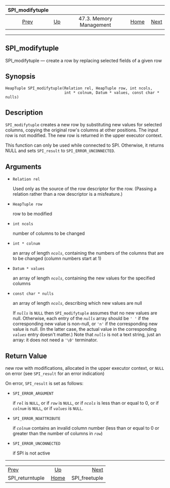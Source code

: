 <!--?xml version="1.0" encoding="UTF-8" standalone="no"?-->

|                   SPI\_modifytuple                  |                                                 |                         |                                                       |                                                 |
| :-------------------------------------------------: | :---------------------------------------------- | :---------------------: | ----------------------------------------------------: | ----------------------------------------------: |
| [Prev](spi-spi-returntuple.html "SPI_returntuple")  | [Up](spi-memory.html "47.3. Memory Management") | 47.3. Memory Management | [Home](index.html "PostgreSQL 17devel Documentation") |  [Next](spi-spi-freetuple.html "SPI_freetuple") |

***

## SPI\_modifytuple

SPI\_modifytuple — create a row by replacing selected fields of a given row

## Synopsis

    HeapTuple SPI_modifytuple(Relation rel, HeapTuple row, int ncols,
                              int * colnum, Datum * values, const char * nulls)

## Description

`SPI_modifytuple` creates a new row by substituting new values for selected columns, copying the original row's columns at other positions. The input row is not modified. The new row is returned in the upper executor context.

This function can only be used while connected to SPI. Otherwise, it returns NULL and sets `SPI_result` to `SPI_ERROR_UNCONNECTED`.

## Arguments

* `Relation rel`

    Used only as the source of the row descriptor for the row. (Passing a relation rather than a row descriptor is a misfeature.)

* `HeapTuple row`

    row to be modified

* `int ncols`

    number of columns to be changed

* `int * colnum`

    an array of length *`ncols`*, containing the numbers of the columns that are to be changed (column numbers start at 1)

* `Datum * values`

    an array of length *`ncols`*, containing the new values for the specified columns

* `const char * nulls`

    an array of length *`ncols`*, describing which new values are null

    If *`nulls`* is `NULL` then `SPI_modifytuple` assumes that no new values are null. Otherwise, each entry of the *`nulls`* array should be `' '` if the corresponding new value is non-null, or `'n'` if the corresponding new value is null. (In the latter case, the actual value in the corresponding *`values`* entry doesn't matter.) Note that *`nulls`* is not a text string, just an array: it does not need a `'\0'` terminator.

## Return Value

new row with modifications, allocated in the upper executor context, or `NULL` on error (see `SPI_result` for an error indication)

On error, `SPI_result` is set as follows:

* `SPI_ERROR_ARGUMENT`

    if *`rel`* is `NULL`, or if *`row`* is `NULL`, or if *`ncols`* is less than or equal to 0, or if *`colnum`* is `NULL`, or if *`values`* is `NULL`.

* `SPI_ERROR_NOATTRIBUTE`

    if *`colnum`* contains an invalid column number (less than or equal to 0 or greater than the number of columns in *`row`*)

* `SPI_ERROR_UNCONNECTED`

    if SPI is not active

***

|                                                     |                                                       |                                                 |
| :-------------------------------------------------- | :---------------------------------------------------: | ----------------------------------------------: |
| [Prev](spi-spi-returntuple.html "SPI_returntuple")  |    [Up](spi-memory.html "47.3. Memory Management")    |  [Next](spi-spi-freetuple.html "SPI_freetuple") |
| SPI\_returntuple                                    | [Home](index.html "PostgreSQL 17devel Documentation") |                                  SPI\_freetuple |
